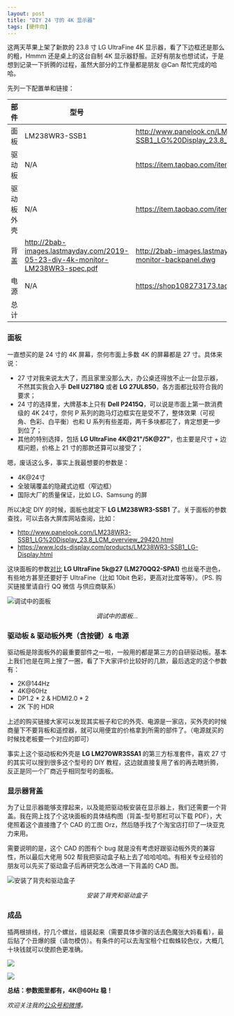 ```yaml
---
layout: post
title: "DIY 24 寸的 4K 显示器"
tags: [硬件向]
---
```


这两天苹果上架了新款的 23.8 寸 LG UltraFine 4K 显示器，看了下边框还是那么的粗，Hmmm 还是桌上的这台自制 4K 显示器舒服。正好有朋友也想试试，于是想到记录一下折腾的过程，虽然大部分的工作量都是朋友 @Can 帮忙完成的哈哈。

<!--more-->

先列一下配置单和链接：

|部件|型号|链接|参考价格|
|---|---|---|---|
|面板|LM238WR3-SSB1|http://www.panelook.cn/LM238WR3-SSB1_LG%20Display_23.8_LCM_invitemdetail_cn_167827.html|￥600-750|
|驱动板|N/A|https://item.taobao.com/item.htm?id=575821521733|￥400|
|驱动板外壳|N/A|https://item.taobao.com/item.htm?id=575219610220|￥40|
|背盖|http://2bab-images.lastmayday.com/2019-05-23-diy-4k-monitor-LM238WR3-spec.pdf|http://2bab-images.lastmayday.com/2019-05-23-diy-4k-monitor-backpanel.dwg|￥60|
|电源|N/A|https://shop108273173.taobao.com/index.htm|￥50|
|总计|||￥1200 左右|

### 面板 

一直想买的是 24 寸的 4K 屏幕，奈何市面上多数 4K 的屏幕都是 27 寸。具体来说：

- 27 寸对我来说太大了，而且家里没那么大，办公桌还得放不止一台显示器，不然其实我会入手 **Dell U2718Q** 或者 **LG 27UL850**，各方面都比较符合我的要求；
- 24 寸的选择里，大牌基本上只有 **Dell P2415Q**，可以说是市面上第一款消费级的 4K 24寸，奈何 P 系列的跑马灯边框实在是受不了，整体效果（可视角、色彩、白平衡）也和 U 系列有些差距，两千多块都花了，肯定想更一步到位了；
- 其他的特别选择，包括 **LG UltraFine 4K@21"/5K@27"**，也主要是尺寸 + 边框问题，价格上 21 寸的那款还算可以接受了；

嗯，废话这么多，事实上我最想要的参数是：

- 4K@24寸
- 全玻璃覆盖的隐藏式边框（窄边框）
- 国际大厂的质量保证，比如 LG、Samsung 的屏

所以决定 DIY 的时候，面板也就定下 **LG LM238WR3-SSB1** 了。关于面板的参数查找，可以去各大屏库网站查阅，比如：

- http://www.panelook.com/LM238WR3-SSB1_LG%20Display_23.8_LCM_overview_29420.html
- https://www.lcds-display.com/products/LM238WR3-SSB1_LG-Display.html

这块面板的参数[对比]( http://www.panelook.com/modelcompare.php?ids=29420,33044
) **LG UltraFine 5k@27 (LM270QQ2-SPA1)** 也丝毫不逊色，有些地方甚至还要好于 UltraFine（比如 10bit 色彩，更高对比度等等）。（PS. 购买链接里请自行 QQ 微信 与供应商联系）

![调试中的面板](http://2bab-images.lastmayday.com/blog/diy-4k-24inch-monitor-1.jpg?imageslim)
<div style="text-align:center;"><i>调试中的面板...</i></div>

### 驱动板 & 驱动板外壳（含按键）& 电源

驱动板是除面板外的最重要部件之一啦，一般用的都是第三方的自研驱动板。基本上我们也是在网上搜了一圈，看了下大家评价比较好的几款，最后选定的这个参数有：

- 2K@144Hz
- 4K@60Hz
- DP1.2 * 2 & HDMI2.0 * 2
- 2K 下的 HDR

上述的购买链接大家可以发现其实板子和它的外壳、电源是一家店，买外壳的时候商量下不要背板和遥控器，就可以用便宜的价格拿到所需的部件了。（电源就买的时候找老板要一个对应的即可）

事实上这个驱动板和外壳是 **LG LM270WR3SSA1** 的第三方标准套件，喜欢 27 寸的其实可以搜到很多这个型号的 DIY 教程，这边就直接复用了省的再去瞎折腾，反正是同一个厂商近乎相同型号的面板。

### 显示器背盖

为了让显示器能够支撑起来，以及能把驱动板安装在显示器上，我们还需要一个背盖。我在网上找了个这块面板的具体结构图（背盖-型号那栏可以下载 PDF），大佬照着这个直接撸了个 CAD 的工图 Orz，然后随手找了个淘宝店打印了一块亚克力来用。

需要说明的是，这个 CAD 的图有个 bug 就是没有考虑好跟驱动板外壳的兼容性，所以最后大佬用 502 帮我把驱动盒子粘上去了哈哈哈哈。有相关专业经验的朋友可以先买了驱动盒子后再研究怎么改进一下背盖的 CAD 图。

![安装了背壳和驱动盒子](http://2bab-images.lastmayday.com/blog/diy-4k-24inch-monitor-2.jpg?imageslim)
<div style="text-align:center;"><i>安装了背壳和驱动盒子</i></div>

### 成品

插两根排线，拧几个螺丝，组装起来（需要具体步骤的话去色魔张大妈看看），最后贴了个丑爆的膜（请勿模仿）。有条件的可以去淘宝租个红蜘蛛较色仪，大概几十块钱就可以使颜色更准确。

![](http://2bab-images.lastmayday.com/blog/diy-4k-24inch-monitor-3.jpg?imageslim)


![](http://2bab-images.lastmayday.com/blog/diy-4k-24inch-monitor-4.JPG?imageslim)

**总结：参数图里都有，4K@60Hz 稳！**


*欢迎关注我的[公众号和微博](/about)。*